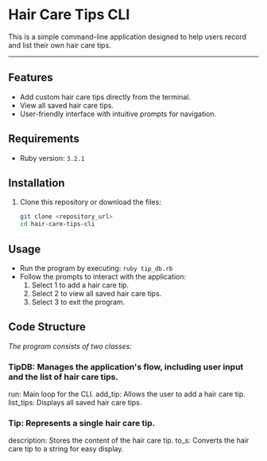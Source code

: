 # Hair Care Tips CLI

This is a simple command-line application designed to help users record and list their own hair care tips. 

---

## Features

- Add custom hair care tips directly from the terminal.
- View all saved hair care tips.
- User-friendly interface with intuitive prompts for navigation.

## Requirements
- Ruby version: `3.2.1`

## Installation

1. Clone this repository or download the files:
   ```bash
   git clone <repository_url>
   cd hair-care-tips-cli

## Usage
- Run the program by executing: 
    `ruby tip_db.rb`
- Follow the prompts to interact with the application:
  1. Select 1 to add a hair care tip.
  2. Select 2 to view all saved hair care tips.
  3. Select 3 to exit the program.

## Code Structure
*The program consists of two classes:*

### TipDB: Manages the application's flow, including user input and the list of hair care tips.
run: Main loop for the CLI.
add_tip: Allows the user to add a hair care tip.
list_tips: Displays all saved hair care tips.

### Tip: Represents a single hair care tip.
description: Stores the content of the hair care tip.
to_s: Converts the hair care tip to a string for easy display.

